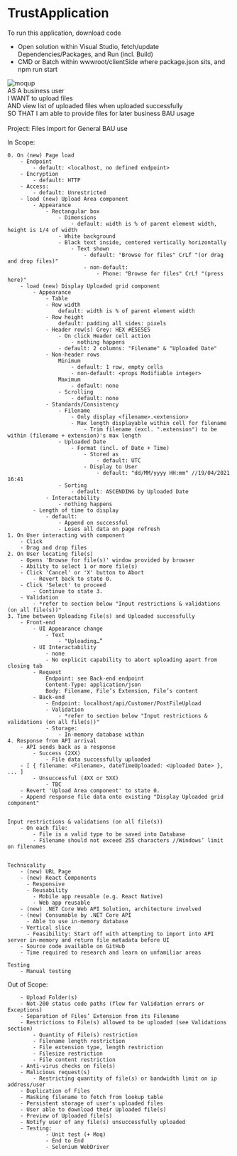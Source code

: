 # TrustApplication

To run this application, download code
- Open solution within Visual Studio, fetch/update Dependencies/Packages, and Run (incl. Build)
- CMD or Batch within wwwroot/clientSide where package.json sits, and npm run start

![moqup](https://user-images.githubusercontent.com/32786237/136834531-5aacb802-ea73-4603-851a-ec960d92ed4c.PNG)
<br/>
AS A business user <br/>
I WANT to upload files <br/>
AND view list of uploaded files when uploaded successfully <br/>
SO THAT I am able to provide files for later business BAU usage <br/>
<br/>
Project: Files Import for General BAU use <br/>

In Scope:

	0. On (new) Page load
		- Endpoint
			- default: <localhost, no defined endpoint>
		- Encryption
			- default: HTTP
		- Access:
			- default: Unrestricted
		- load (new) Upload Area component
			- Appearance
				- Rectangular box
					- Dimensions
						- default: width is % of parent element width, height is 1/4 of width
					- White background
					- Black text inside, centered vertically horizontally
						- Text shown
							- default: "Browse for files" CrLf "(or drag and drop files)"
							- non-default: 
								- Phone: "Browse for files" CrLf "(press here)"
		- load (new) Display Uploaded grid component
			- Appearance
				- Table
				- Row width
					default: width is % of parent element width
				- Row height
					default: padding all sides: pixels
				- Header row(s) Grey: HEX #E5E5E5
					- On click Header cell action
						- nothing happens
					- default: 2 columns: "Filename" & "Uploaded Date"
				- Non-header rows
					Minimum
						- default: 1 row, empty cells
						- non-default: <props Modifiable integer>
					Maximum
						- default: none
					- Scrolling
						- default: none
				- Standards/Consistency
					- Filename
						- Only display <filename>.<extension>
						- Max length displayable within cell for filename
							- Trim filename (excl. ".extension") to be within (filename + extension)'s max length
					- Uploaded Date
						- Format (incl. of Date + Time)
							- Stored as
								- default: UTC
							- Display to User
								- default: "dd/MM/yyyy HH:mm" //19/04/2021 16:41
					- Sorting
						- default: ASCENDING by Uploaded Date
				- Interactability
					- nothing happens
			- Length of time to display
				- default:
					- Append on successful 
					- Loses all data on page refresh
	1. On User interacting with component
		- Click
		- Drag and drop files
	2. On User locating file(s)
		- Opens 'Browse for file(s)' window provided by browser
		- Ability to select 1 or more file(s)
		- Click 'Cancel' or 'X' button to Abort
			- Revert back to state 0.
		- Click 'Select' to proceed
			- Continue to state 3.
		- Validation
			- *refer to section below "Input restrictions & validations (on all file(s))"
	3. Time between Uploading File(s) and Uploaded successfully
		- Front-end
			- UI Appearance change
				- Text
					- "Uploading…”
			- UI Interactability
				- none
				- No explicit capability to abort uploading apart from closing tab
			- Request
				Endpoint: see Back-end endpoint
				Content-Type: application/json
				Body: Filename, File’s Extension, File’s content
			- Back-end
				- Endpoint: localhost/api/Customer/PostFileUpload
				- Validation
					- *refer to section below "Input restrictions & validations (on all file(s))"
				- Storage:
					- In-memory database within 
	4. Response from API arrival
		- API sends back as a response
			- Success (2XX)
				- File data successfully uploaded
		- [ { filename: <Filename>, dateTimeUploaded: <Uploaded Date> }, ... ]
			- Unsuccessful (4XX or 5XX)
				- TBC
		- Revert 'Upload Area component' to state 0.
		- Append response file data onto existing "Display Uploaded grid component"

	
	Input restrictions & validations (on all file(s))
		- On each file:
		    - File is a valid type to be saved into Database
		    - Filename should not exceed 255 characters //Windows’ limit on filenames


	Technicality
		- (new) URL Page
		- (new) React Components
		  - Responsive
		  - Reusability
			- Mobile app reusable (e.g. React Native)
			- Web app reusable
		- (new) .NET Core Web API Solution, architecture involved
		- (new) Consumable by .NET Core API
		  - Able to use in-memory database
		- Vertical slice
		  - Feasibility: Start off with attempting to import into API server in-memory and return file metadata before UI
		- Source code available on GitHub
		- Time required to research and learn on unfamiliar areas

	Testing
		- Manual testing
		
					
Out of Scope:

		- Upload Folder(s)
		- Not-200 status code paths (flow for Validation errors or Exceptions)
		- Separation of Files’ Extension from its Filename
		- Restrictions to File(s) allowed to be uploaded (see Validations section)
			- Quantity of File(s) restriction
			- Filename length restriction
			- File extension type, length restriction
			- Filesize restriction
			- File content restriction
		- Anti-virus checks on file(s)
		- Malicious request(s)
			- Restricting quantity of file(s) or bandwidth limit on ip address/user
		- Duplication of Files
		- Masking filename to fetch from lookup table
		- Persistent storage of user's uploaded files
		- User able to download their Uploaded file(s)
		- Preview of Uploaded file(s)
		- Notify user of any file(s) unsuccessfully uploaded
		- Testing: 
				- Unit test (+ Moq)
				- End to End
				- Selenium WebDriver
